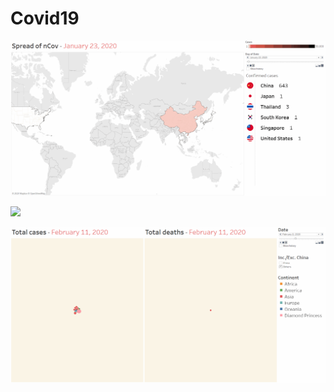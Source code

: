 # Covid19

[ ![](tableau/spread.gif) ](tableau/spread.gif)

[ ![](tableau/active.gif) ](tableau/active.gif)

[ ![](tableau/casedeath.gif) ](tableau/casedeath.gif)
